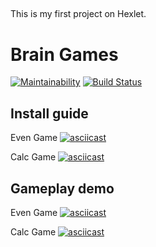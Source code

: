 ##
This is my first project on Hexlet.

# Brain Games

[![Maintainability](https://api.codeclimate.com/v1/badges/f95c25021969a94fc237/maintainability)](https://codeclimate.com/github/aldarg/project-lvl1-s508/maintainability)
[![Build Status](https://travis-ci.org/aldarg/project-lvl1-s508.svg?branch=master)](https://travis-ci.org/aldarg/project-lvl1-s508)

## Install guide

Even Game
[![asciicast](https://asciinema.org/a/pGSKMDkYHESFWHjXloRpjObpq.svg)](https://asciinema.org/a/pGSKMDkYHESFWHjXloRpjObpq)

Calc Game
[![asciicast](https://asciinema.org/a/pliC6WCA86elPyYt0cvCTioak.svg)](https://asciinema.org/a/pliC6WCA86elPyYt0cvCTioak)

## Gameplay demo

Even Game
[![asciicast](https://asciinema.org/a/BxSBFq7sgy24sQWHVNBtlDCkX.svg)](https://asciinema.org/a/BxSBFq7sgy24sQWHVNBtlDCkX)

Calc Game
[![asciicast](https://asciinema.org/a/wMhzOpeTeUQVHDl5pt4OYHoXW.svg)](https://asciinema.org/a/wMhzOpeTeUQVHDl5pt4OYHoXW)